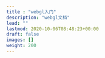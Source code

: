 ```yaml
---
title : "webgl入门"
description: "webgl文档"
lead: ""
lastmod: 2020-10-06T08:48:23+00:00
draft: false
images: []
weight: 200
---
```

